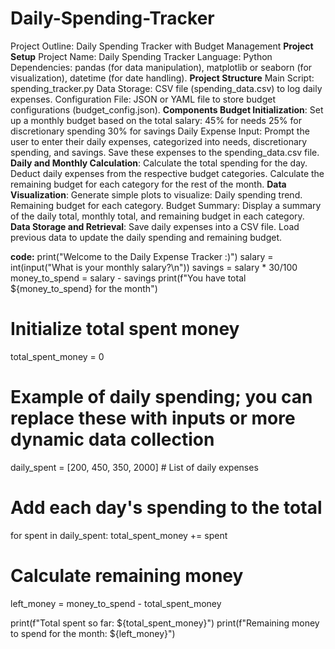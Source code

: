 # Daily-Spending-Tracker
Project Outline: Daily Spending Tracker with Budget Management 
**Project Setup**
  Project Name: Daily Spending Tracker 
  Language: Python 
  Dependencies: pandas (for data manipulation), matplotlib or seaborn (for visualization), datetime (for date handling). 
  **Project Structure** 
  Main Script: spending_tracker.py 
  Data Storage: CSV file (spending_data.csv) to log daily expenses. 
  Configuration File: JSON or YAML file to store budget configurations (budget_config.json). 
**Components Budget Initialization**:  Set up a monthly budget based on the total salary: 45% for needs 25% for discretionary spending 30% for savings 
  Daily Expense Input:  Prompt the user to enter their daily expenses, categorized into needs, discretionary spending, and savings. 
  Save these expenses to the spending_data.csv file. 
**Daily and Monthly Calculation**:  Calculate the total spending for the day. Deduct daily expenses from the respective budget categories. 
    Calculate the remaining budget for each category for the rest of the month. 
**Data Visualization**:  Generate simple plots to visualize: Daily spending trend. Remaining budget for each category. Budget Summary:  Display a summary of the daily total, monthly total, and remaining budget in each category. 
**Data Storage and Retrieval**:  Save daily expenses into a CSV file. Load previous data to update the daily spending and remaining budget.

**code:**
print("Welcome to the Daily Expense Tracker :)")
salary = int(input("What is your monthly salary?\n"))
savings = salary * 30/100
money_to_spend = salary - savings
print(f"You have total ${money_to_spend} for the month")
# Initialize total spent money
total_spent_money = 0

# Example of daily spending; you can replace these with inputs or more dynamic data collection
daily_spent = [200, 450, 350, 2000]  # List of daily expenses

# Add each day's spending to the total
for spent in daily_spent:
    total_spent_money += spent

# Calculate remaining money
left_money = money_to_spend - total_spent_money

print(f"Total spent so far: ${total_spent_money}")
print(f"Remaining money to spend for the month: ${left_money}")
